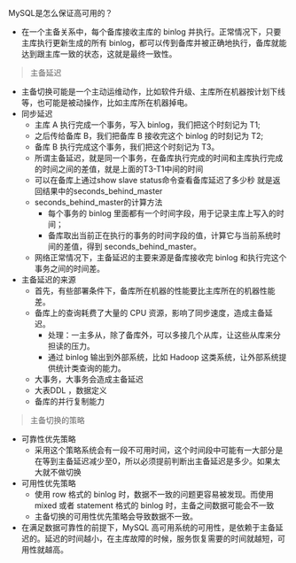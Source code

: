 MySQL是怎么保证高可用的？

- 在一个主备关系中，每个备库接收主库的 binlog 并执行。正常情况下，只要主库执行更新生成的所有 binlog，都可以传到备库并被正确地执行，备库就能达到跟主库一致的状态，这就是最终一致性。

> 主备延迟

- 主备切换可能是一个主动运维动作，比如软件升级、主库所在机器按计划下线等，也可能是被动操作，比如主库所在机器掉电。
- 同步延迟
  - 主库 A 执行完成一个事务，写入 binlog，我们把这个时刻记为 T1;
  - 之后传给备库 B，我们把备库 B 接收完这个 binlog 的时刻记为 T2;
  - 备库 B 执行完成这个事务，我们把这个时刻记为 T3。
  - 所谓主备延迟，就是同一个事务，在备库执行完成的时间和主库执行完成的时间之间的差值，就是上面的T3-T1中间的时间
  - 可以在备库上通过show slave status命令查看备库延迟了多少秒 就是返回结果中的seconds_behind_master
  - seconds_behind_master的计算方法
    - 每个事务的 binlog 里面都有一个时间字段，用于记录主库上写入的时间；
    - 备库取出当前正在执行的事务的时间字段的值，计算它与当前系统时间的差值，得到 seconds_behind_master。
  - 网络正常情况下，主备延迟的主要来源是备库接收完 binlog 和执行完这个事务之间的时间差。
- 主备延迟的来源
  - 首先，有些部署条件下，备库所在机器的性能要比主库所在的机器性能差。
  - 备库上的查询耗费了大量的 CPU 资源，影响了同步速度，造成主备延迟。
    - 处理：一主多从，除了备库外，可以多接几个从库，让这些从库来分担读的压力。
    - 通过 binlog 输出到外部系统，比如 Hadoop 这类系统，让外部系统提供统计类查询的能力。
  - 大事务，大事务会造成主备延迟
  - 大表DDL ，数据定义
  - 备库的并行复制能力

> 主备切换的策略

- 可靠性优先策略
  - 采用这个策略系统会有一段不可用时间，这个时间段中可能有一大部分是在等到主备延迟减少至0，所以必须提前判断出主备延迟是多少。如果太大就不做切换
- 可用性优先策略
  - 使用 row 格式的 binlog 时，数据不一致的问题更容易被发现。而使用 mixed 或者 statement 格式的 binlog 时，主备之间数据可能会不一致
  - 主备切换的可用性优先策略会导致数据不一致。
- 在满足数据可靠性的前提下，MySQL 高可用系统的可用性，是依赖于主备延迟的。延迟的时间越小，在主库故障的时候，服务恢复需要的时间就越短，可用性就越高。



